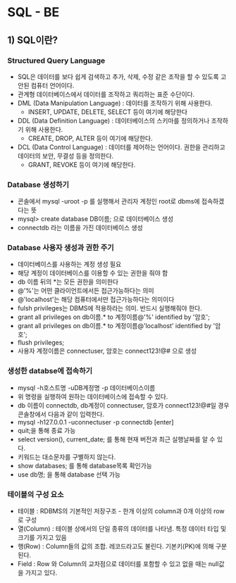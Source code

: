 # SQL - BE
## 1) SQL이란?
### Structured Query Language
- SQL은 데이터를 보다 쉽게 검색하고 추가, 삭제, 수정 같은 조작을 할 수 있도록 고안된 컴퓨터 언어이다.
- 관계형 데이터베이스에서 데이터를 조작하고 쿼리하는 표준 수단이다.
- DML (Data Manipulation Language) : 데이터를 조작하기 위해 사용한다.
  - INSERT, UPDATE, DELETE, SELECT 등이 여기에 해당한다
- DDL (Data Definition Language) : 데이터베이스의 스키마를 정의하거나 조작하기 위해 사용한다.
  - CREATE, DROP, ALTER 등이 여기에 해당한다.
- DCL (Data Control Language) : 데이터를 제어하는 언어이다. 권한을 관리하고 데이터의 보안, 무결성 등을 정의한다.
  - GRANT, REVOKE 등이 여기에 해당한다.
### Database 생성하기
- 콘솔에서 mysql -uroot -p 를 실행해서 관리자 계정인 root로 dbms에 접속하겠다는 뜻
- mysql> create database DB이름; 으로 데이터베이스 생성
- connectdb 라는 이름을 가진 데이터베이스 생성
### Database 사용자 생성과 권한 주기
- 데이터베이스를 사용하는 계정 생성 필요
- 해당 계정이 데이터베이스를 이용할 수 있는 권한을 줘야 함
- db 이름 뒤의 *는 모든 권한을 의미한다
- @'%'는 어떤 클라이언트에서든 접근가능하다는 의미
- @'localhost'는 해당 컴퓨터에서만 접근가능하다는 의미이다
- fulsh privileges는 DBMS에 적용하라는 의미. 반드시 실행해줘야 한다.
- grant all privileges on db이름.* to 계정이름@'%' identified by '암호';
- grant all privileges on db이름.* to 계정이름@'localhost' identified by '암호';
- flush privileges;
- 사용자 계정이름은 connectuser, 암호는 connect123!@# 으로 생성
### 생성한 databse에 접속하기
- mysql -h호스트명 -uDB계정명 -p 데이터베이스이름
- 위 명령을 실행하여 원하는 데이터베이스에 접속할 수 있다.
- db 이름이 connectdb, db계정이 connectuser, 암호가 connect123!@#일 경우 콘솔창에서 다음과 같이 입력한다.
- mysql -h127.0.0.1 -uconnectuser -p connectdb [enter]
- quit;을 통해 종료 가능
- select version(), current_date; 를 통해 현재 버전과 최근 실행날짜를 알 수 있다.
- 키워드는 대소문자를 구별하지 않는다.
- show databases; 를 통해 database목록 확인가능
- use db명; 을 통해 database 선택 가능
### 테이블의 구성 요소
- 테이블 : RDBMS의 기본적인 저장구조 - 한개 이상의 column과 0개 이상의 row로 구성
- 열(Column) : 테이블 상에서의 단일 종류의 데이터를 나타냄. 특정 데이터 타입 및 크기를 가지고 있음
- 행(Row) : Column들의 값의 조합. 레코드라고도 불린다. 기본키(PK)에 의해 구분된다.
- Field : Row 와 Column의 교차점으로 데이터를 포함할 수 있고 없을 때는 null값을 가지고 있다.
